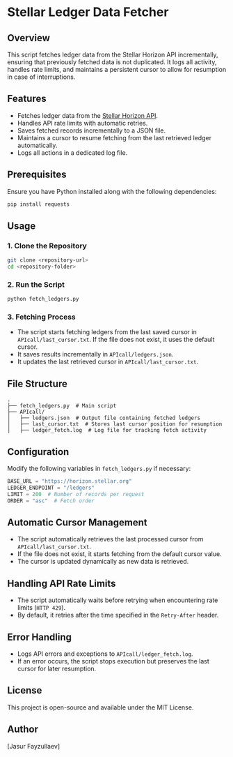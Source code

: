 # Stellar Ledger Data Fetcher

## Overview
This script fetches ledger data from the Stellar Horizon API incrementally, ensuring that previously fetched data is not duplicated. It logs all activity, handles rate limits, and maintains a persistent cursor to allow for resumption in case of interruptions.

## Features
- Fetches ledger data from the [Stellar Horizon API](https://developers.stellar.org/docs/glossary/horizon/).
- Handles API rate limits with automatic retries.
- Saves fetched records incrementally to a JSON file.
- Maintains a cursor to resume fetching from the last retrieved ledger automatically.
- Logs all actions in a dedicated log file.

## Prerequisites
Ensure you have Python installed along with the following dependencies:

```bash
pip install requests
```

## Usage
### 1. Clone the Repository
```bash
git clone <repository-url>
cd <repository-folder>
```

### 2. Run the Script
```bash
python fetch_ledgers.py
```

### 3. Fetching Process
- The script starts fetching ledgers from the last saved cursor in `APIcall/last_cursor.txt`. If the file does not exist, it uses the default cursor.
- It saves results incrementally in `APIcall/ledgers.json`.
- It updates the last retrieved cursor in `APIcall/last_cursor.txt`.

## File Structure
```
.
├── fetch_ledgers.py  # Main script
├── APIcall/
│   ├── ledgers.json  # Output file containing fetched ledgers
│   ├── last_cursor.txt  # Stores last cursor position for resumption
│   ├── ledger_fetch.log  # Log file for tracking fetch activity
```

## Configuration
Modify the following variables in `fetch_ledgers.py` if necessary:

```python
BASE_URL = "https://horizon.stellar.org"
LEDGER_ENDPOINT = "/ledgers"
LIMIT = 200  # Number of records per request
ORDER = "asc"  # Fetch order
```

## Automatic Cursor Management
- The script automatically retrieves the last processed cursor from `APIcall/last_cursor.txt`.
- If the file does not exist, it starts fetching from the default cursor value.
- The cursor is updated dynamically as new data is retrieved.

## Handling API Rate Limits
- The script automatically waits before retrying when encountering rate limits (`HTTP 429`).
- By default, it retries after the time specified in the `Retry-After` header.

## Error Handling
- Logs API errors and exceptions to `APIcall/ledger_fetch.log`.
- If an error occurs, the script stops execution but preserves the last cursor for later resumption.

## License
This project is open-source and available under the MIT License.

## Author
[Jasur Fayzullaev]

